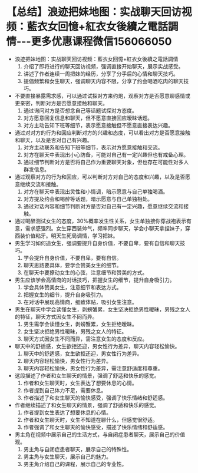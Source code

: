 # 【总结】浪迹把妹地图：实战聊天回访视频：藍衣女回憶+紅衣女後續之電話調情---更多优惠课程微信156066050

-   浪迹把妹地图：实战聊天回访视频：藍衣女回憶+紅衣女後續之電話調情
    1.  介绍了即将进行的聊天回访视频，强调直接开始聊天，展示实战感受。
    2.  讲述了作者连续一周把妹的经历，分享了分手后的心情和聊天技巧。
    3.  提倡频繁和女生聊天，强调聊天内容不限，分享了约会喝酒吃肉的聊天技巧。
-   不要直接暴露需求感，可以通过试探对方来约炮，观察对方是否愿意聊感情或更亲密，判断对方是否愿意接触和聊天。
    1.  通过询问对方是否想念自己等话题试探对方态度。
    2.  对方愿意回复信息和聊天，但不愿意直接回应暧昧话题。
    3.  对方主动告知下班等细节，表示愿意接触但不愿意直接表达兴趣。
-   通过对对方的行为和回应判断对方的兴趣和态度，可以看出对方是否愿意接触和聊天，以及是否对自己有兴趣。
    1.  对方主动联系和告知下班等细节，表示对方愿意接触和交流。
    2.  对方在聊天中表现出小心防备，可能对自己有一定兴趣但也有戒备心理。
    3.  通过细节判断对方是否将自己作为重要聊天对象，但也存在可能性对多人群发信息。
-   通过观察对方的行为和回应，可以判断对方对自己的态度和兴趣，以及是否愿意继续交流和接触。
    1.  对方在聊天中表现出灵性和小情调，暗示愿意与自己单独喝酒。
    2.  对方提及约会和喝醉等话题，暗示愿意与自己单独相处。
    3.  通过对话内容和细节判断对方是否对自己有一定兴趣，愿意继续交流和接触。
-   通过喝醉测试女生的态度，30%概率发生性关系，女生单独接你穿战袍表示有意，需求感强烈。女生穿西装帅气，频率同步聊天，学会小聊天拿捏妹子，穿西装价值粘牙。明天生死局调情，学习把妹。
-   男生学习如何追女生，强调要提升自身价值，不要自卑，要有自信和聊天技巧。
    1.  学会提升自身价值，不要自卑，要有自信。
    2.  聊天思路要具体，要学会赞美女生的细节。
    3.  在聊天中要撩动女生的心弦，注意细节和赞美的方式。
-   男生应该学会高情商的对话技巧，把握女生的细节，提升自身吸引力。
    1.  学会具体赞美女生，注意细节和表达方式。
    2.  把握女生的细节，提升自身吸引力。
    3.  在对话中展现高情商，细致体贴，吸引女生注意。
-   男生在聊天中学会读懂女生，剥螃蟹累，女生坚决拒绝男性暧昧，男残之女人的特征，聊天方式因女生不同而异。
    1.  男生需学会读懂女生，剥螃蟹累，女生拒绝暧昧。
    2.  女生坚决拒绝男性暧昧，男残之女人的特征。
    3.  聊天方式因女生不同而异，需注意女生的态度和反应。
-   聊天中的舒适感，女生欲拒还迎，男女性行为差异，聊天内容轻松愉快。
    1.  聊天中的舒适感，女生欲拒还迎，男女性行为差异。
    2.  聊天内容轻松愉快，男女性行为差异。
    3.  聊天内容轻松愉快，男女性行为差异，需注意舒适度和尊重。
-   这段描述了作者和女生聊天的情景，强调了舒适和快乐的感觉。
    1.  作者和女生聊天时，女生表达了想要休息的心情。
    2.  作者提到自己体力不足，需要休息。
    3.  作者描述了和女生聊天的愉快感受，强调了快乐情绪和舒适感。
-   作者继续描述了和女生聊天的情景，强调了舒适和快乐的感觉。
    1.  作者提到女生表达了想要休息的心情。
    2.  作者和女生聊天时，女生不知道在聊什么，但感觉很舒适。
    3.  作者强调了和女生聊天的愉快感受，描述了快乐情绪和舒适感。
-   男主角在视频中展示自己的生活方式，与自闭症患者聊天，展示自己的价值观。
    1.  男主角与自闭症患者聊天，展示自己的特殊性。
    2.  男主角与女生聊天，展示自己的魅力。
    3.  男主角介绍自己的课程，展示自己的专业性。